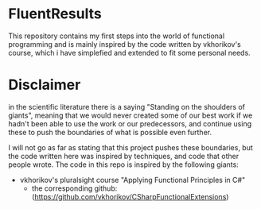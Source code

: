 # FluentResults

This repository contains my first steps into the world of functional programming and is mainly inspired by the code written by vkhorikov's course, which i have simplefied and extended to fit some personal needs.



 # Disclaimer
 in the scientific literature there is a saying "Standing on the shoulders of giants", meaning that we would never created some of our best work if we hadn't been able to use the work or our predecessors, and continue using these to push the boundaries of what is possible even further.
 
 I will not go as far as stating that this project pushes these boundaries, but the code written here was inspired by techniques, and code that other people wrote. The code in this repo is inspired by the following giants:
  
- vkhorikov's pluralsight course "Applying Functional Principles in C#"
    - the corresponding github: (https://github.com/vkhorikov/CSharpFunctionalExtensions)

